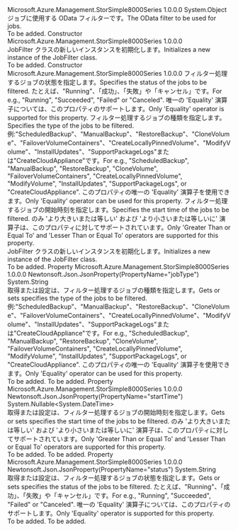 <Type Name="JobFilter" FullName="Microsoft.Azure.Management.StorSimple8000Series.Models.JobFilter">
  <TypeSignature Language="C#" Value="public class JobFilter" />
  <TypeSignature Language="ILAsm" Value=".class public auto ansi beforefieldinit JobFilter extends System.Object" />
  <TypeSignature Language="DocId" Value="T:Microsoft.Azure.Management.StorSimple8000Series.Models.JobFilter" />
  <TypeSignature Language="VB.NET" Value="Public Class JobFilter" />
  <TypeSignature Language="F#" Value="type JobFilter = class" />
  <AssemblyInfo>
    <AssemblyName>Microsoft.Azure.Management.StorSimple8000Series</AssemblyName>
    <AssemblyVersion>1.0.0.0</AssemblyVersion>
  </AssemblyInfo>
  <Base>
    <BaseTypeName>System.Object</BaseTypeName>
  </Base>
  <Interfaces />
  <Docs>
    <summary>
            <span data-ttu-id="23907-101">ジョブに使用する OData フィルターです。</span><span class="sxs-lookup"><span data-stu-id="23907-101">The OData filter to be used for jobs.</span></span>
            </summary>
    <remarks>To be added.</remarks>
  </Docs>
  <Members>
    <Member MemberName=".ctor">
      <MemberSignature Language="C#" Value="public JobFilter ();" />
      <MemberSignature Language="ILAsm" Value=".method public hidebysig specialname rtspecialname instance void .ctor() cil managed" />
      <MemberSignature Language="DocId" Value="M:Microsoft.Azure.Management.StorSimple8000Series.Models.JobFilter.#ctor" />
      <MemberSignature Language="VB.NET" Value="Public Sub New ()" />
      <MemberType>Constructor</MemberType>
      <AssemblyInfo>
        <AssemblyName>Microsoft.Azure.Management.StorSimple8000Series</AssemblyName>
        <AssemblyVersion>1.0.0.0</AssemblyVersion>
      </AssemblyInfo>
      <Parameters />
      <Docs>
        <summary>
            <span data-ttu-id="23907-102">JobFilter クラスの新しいインスタンスを初期化します。</span><span class="sxs-lookup"><span data-stu-id="23907-102">Initializes a new instance of the JobFilter class.</span></span>
            </summary>
        <remarks>To be added.</remarks>
      </Docs>
    </Member>
    <Member MemberName=".ctor">
      <MemberSignature Language="C#" Value="public JobFilter (string status = null, string jobType = null, Nullable&lt;DateTime&gt; startTime = null);" />
      <MemberSignature Language="ILAsm" Value=".method public hidebysig specialname rtspecialname instance void .ctor(string status, string jobType, valuetype System.Nullable`1&lt;valuetype System.DateTime&gt; startTime) cil managed" />
      <MemberSignature Language="DocId" Value="M:Microsoft.Azure.Management.StorSimple8000Series.Models.JobFilter.#ctor(System.String,System.String,System.Nullable{System.DateTime})" />
      <MemberSignature Language="VB.NET" Value="Public Sub New (Optional status As String = null, Optional jobType As String = null, Optional startTime As Nullable(Of DateTime) = null)" />
      <MemberSignature Language="F#" Value="new Microsoft.Azure.Management.StorSimple8000Series.Models.JobFilter : string * string * Nullable&lt;DateTime&gt; -&gt; Microsoft.Azure.Management.StorSimple8000Series.Models.JobFilter" Usage="new Microsoft.Azure.Management.StorSimple8000Series.Models.JobFilter (status, jobType, startTime)" />
      <MemberType>Constructor</MemberType>
      <AssemblyInfo>
        <AssemblyName>Microsoft.Azure.Management.StorSimple8000Series</AssemblyName>
        <AssemblyVersion>1.0.0.0</AssemblyVersion>
      </AssemblyInfo>
      <Parameters>
        <Parameter Name="status" Type="System.String" />
        <Parameter Name="jobType" Type="System.String" />
        <Parameter Name="startTime" Type="System.Nullable&lt;System.DateTime&gt;" />
      </Parameters>
      <Docs>
        <param name="status"><span data-ttu-id="23907-103">フィルター処理するジョブの状態を指定します。</span><span class="sxs-lookup"><span data-stu-id="23907-103">Specifies the status of the jobs to be filtered.</span></span> <span data-ttu-id="23907-104">たとえば、"Running"、「成功」、「失敗」や「キャンセル」です。</span><span class="sxs-lookup"><span data-stu-id="23907-104">For e.g., "Running", "Succeeded", "Failed" or "Canceled".</span></span>
            <span data-ttu-id="23907-105">唯一の 'Equality' 演算子については、このプロパティのサポートします。</span><span class="sxs-lookup"><span data-stu-id="23907-105">Only 'Equality' operator is supported for this property.</span></span></param>
        <param name="jobType"><span data-ttu-id="23907-106">フィルター処理するジョブの種類を指定します。</span><span class="sxs-lookup"><span data-stu-id="23907-106">Specifies the type of the jobs to be filtered.</span></span> <span data-ttu-id="23907-107">例:"ScheduledBackup"、"ManualBackup"、"RestoreBackup"、"CloneVolume"、"FailoverVolumeContainers"、"CreateLocallyPinnedVolume"、"ModifyVolume"、"InstallUpdates"、"SupportPackageLogs"または"CreateCloudAppliance"です。</span><span class="sxs-lookup"><span data-stu-id="23907-107">For e.g., "ScheduledBackup", "ManualBackup", "RestoreBackup", "CloneVolume", "FailoverVolumeContainers", "CreateLocallyPinnedVolume", "ModifyVolume", "InstallUpdates", "SupportPackageLogs", or "CreateCloudAppliance".</span></span> <span data-ttu-id="23907-108">このプロパティの唯一の 'Equality' 演算子を使用できます。</span><span class="sxs-lookup"><span data-stu-id="23907-108">Only 'Equality' operator can be used for this property.</span></span></param>
        <param name="startTime"><span data-ttu-id="23907-109">フィルター処理するジョブの開始時刻を指定します。</span><span class="sxs-lookup"><span data-stu-id="23907-109">Specifies the start time of the jobs to be filtered.</span></span>  <span data-ttu-id="23907-110">のみ 'より大きいまたは等しい' および 'より小さいまたは等しいに' 演算子は、このプロパティに対してサポートされています。</span><span class="sxs-lookup"><span data-stu-id="23907-110">Only 'Greater Than or Equal To' and 'Lesser Than or Equal To' operators are supported for this property.</span></span></param>
        <summary>
            <span data-ttu-id="23907-111">JobFilter クラスの新しいインスタンスを初期化します。</span><span class="sxs-lookup"><span data-stu-id="23907-111">Initializes a new instance of the JobFilter class.</span></span>
            </summary>
        <remarks>To be added.</remarks>
      </Docs>
    </Member>
    <Member MemberName="JobType">
      <MemberSignature Language="C#" Value="public string JobType { get; set; }" />
      <MemberSignature Language="ILAsm" Value=".property instance string JobType" />
      <MemberSignature Language="DocId" Value="P:Microsoft.Azure.Management.StorSimple8000Series.Models.JobFilter.JobType" />
      <MemberSignature Language="VB.NET" Value="Public Property JobType As String" />
      <MemberSignature Language="F#" Value="member this.JobType : string with get, set" Usage="Microsoft.Azure.Management.StorSimple8000Series.Models.JobFilter.JobType" />
      <MemberType>Property</MemberType>
      <AssemblyInfo>
        <AssemblyName>Microsoft.Azure.Management.StorSimple8000Series</AssemblyName>
        <AssemblyVersion>1.0.0.0</AssemblyVersion>
      </AssemblyInfo>
      <Attributes>
        <Attribute>
          <AttributeName>Newtonsoft.Json.JsonProperty(PropertyName="jobType")</AttributeName>
        </Attribute>
      </Attributes>
      <ReturnValue>
        <ReturnType>System.String</ReturnType>
      </ReturnValue>
      <Docs>
        <summary>
            <span data-ttu-id="23907-112">取得または設定は、フィルター処理するジョブの種類を指定します。</span><span class="sxs-lookup"><span data-stu-id="23907-112">Gets or sets specifies the type of the jobs to be filtered.</span></span> <span data-ttu-id="23907-113">例:"ScheduledBackup"、"ManualBackup"、"RestoreBackup"、"CloneVolume"、"FailoverVolumeContainers"、"CreateLocallyPinnedVolume"、"ModifyVolume"、"InstallUpdates"、"SupportPackageLogs"または"CreateCloudAppliance"です。</span><span class="sxs-lookup"><span data-stu-id="23907-113">For e.g., "ScheduledBackup", "ManualBackup", "RestoreBackup", "CloneVolume", "FailoverVolumeContainers", "CreateLocallyPinnedVolume", "ModifyVolume", "InstallUpdates", "SupportPackageLogs", or "CreateCloudAppliance".</span></span> <span data-ttu-id="23907-114">このプロパティの唯一の 'Equality' 演算子を使用できます。</span><span class="sxs-lookup"><span data-stu-id="23907-114">Only 'Equality' operator can be used for this property.</span></span>
            </summary>
        <value>To be added.</value>
        <remarks>To be added.</remarks>
      </Docs>
    </Member>
    <Member MemberName="StartTime">
      <MemberSignature Language="C#" Value="public Nullable&lt;DateTime&gt; StartTime { get; set; }" />
      <MemberSignature Language="ILAsm" Value=".property instance valuetype System.Nullable`1&lt;valuetype System.DateTime&gt; StartTime" />
      <MemberSignature Language="DocId" Value="P:Microsoft.Azure.Management.StorSimple8000Series.Models.JobFilter.StartTime" />
      <MemberSignature Language="VB.NET" Value="Public Property StartTime As Nullable(Of DateTime)" />
      <MemberSignature Language="F#" Value="member this.StartTime : Nullable&lt;DateTime&gt; with get, set" Usage="Microsoft.Azure.Management.StorSimple8000Series.Models.JobFilter.StartTime" />
      <MemberType>Property</MemberType>
      <AssemblyInfo>
        <AssemblyName>Microsoft.Azure.Management.StorSimple8000Series</AssemblyName>
        <AssemblyVersion>1.0.0.0</AssemblyVersion>
      </AssemblyInfo>
      <Attributes>
        <Attribute>
          <AttributeName>Newtonsoft.Json.JsonProperty(PropertyName="startTime")</AttributeName>
        </Attribute>
      </Attributes>
      <ReturnValue>
        <ReturnType>System.Nullable&lt;System.DateTime&gt;</ReturnType>
      </ReturnValue>
      <Docs>
        <summary>
            <span data-ttu-id="23907-115">取得または設定は、フィルター処理するジョブの開始時刻を指定します。</span><span class="sxs-lookup"><span data-stu-id="23907-115">Gets or sets specifies the start time of the jobs to be filtered.</span></span>
            <span data-ttu-id="23907-116">のみ 'より大きいまたは等しい' および 'より小さいまたは等しいに' 演算子は、このプロパティに対してサポートされています。</span><span class="sxs-lookup"><span data-stu-id="23907-116">Only 'Greater Than or Equal To' and 'Lesser Than or Equal To' operators are supported for this property.</span></span>
            </summary>
        <value>To be added.</value>
        <remarks>To be added.</remarks>
      </Docs>
    </Member>
    <Member MemberName="Status">
      <MemberSignature Language="C#" Value="public string Status { get; set; }" />
      <MemberSignature Language="ILAsm" Value=".property instance string Status" />
      <MemberSignature Language="DocId" Value="P:Microsoft.Azure.Management.StorSimple8000Series.Models.JobFilter.Status" />
      <MemberSignature Language="VB.NET" Value="Public Property Status As String" />
      <MemberSignature Language="F#" Value="member this.Status : string with get, set" Usage="Microsoft.Azure.Management.StorSimple8000Series.Models.JobFilter.Status" />
      <MemberType>Property</MemberType>
      <AssemblyInfo>
        <AssemblyName>Microsoft.Azure.Management.StorSimple8000Series</AssemblyName>
        <AssemblyVersion>1.0.0.0</AssemblyVersion>
      </AssemblyInfo>
      <Attributes>
        <Attribute>
          <AttributeName>Newtonsoft.Json.JsonProperty(PropertyName="status")</AttributeName>
        </Attribute>
      </Attributes>
      <ReturnValue>
        <ReturnType>System.String</ReturnType>
      </ReturnValue>
      <Docs>
        <summary>
            <span data-ttu-id="23907-117">取得または設定は、フィルター処理するジョブの状態を指定します。</span><span class="sxs-lookup"><span data-stu-id="23907-117">Gets or sets specifies the status of the jobs to be filtered.</span></span> <span data-ttu-id="23907-118">たとえば、"Running"、「成功」、「失敗」や「キャンセル」です。</span><span class="sxs-lookup"><span data-stu-id="23907-118">For e.g., "Running", "Succeeded", "Failed" or "Canceled".</span></span> <span data-ttu-id="23907-119">唯一の 'Equality' 演算子については、このプロパティのサポートします。</span><span class="sxs-lookup"><span data-stu-id="23907-119">Only 'Equality' operator is supported for this property.</span></span>
            </summary>
        <value>To be added.</value>
        <remarks>To be added.</remarks>
      </Docs>
    </Member>
  </Members>
</Type>